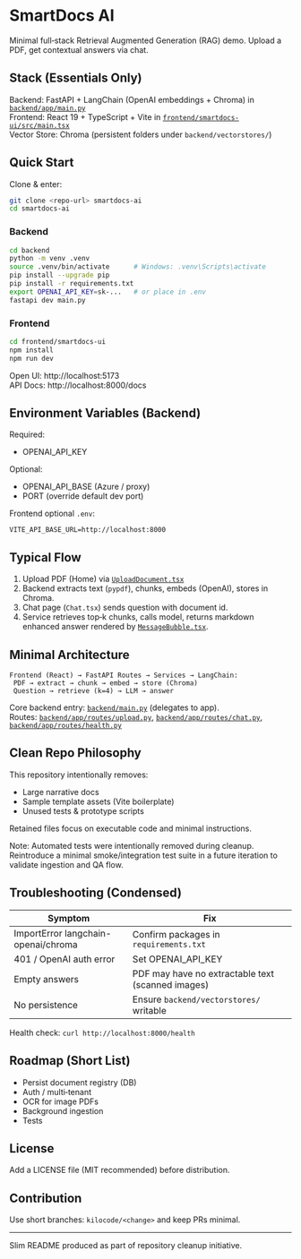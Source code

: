 # SmartDocs AI

Minimal full‑stack Retrieval Augmented Generation (RAG) demo.
Upload a PDF, get contextual answers via chat.

## Stack (Essentials Only)
Backend: FastAPI + LangChain (OpenAI embeddings + Chroma) in [`backend/app/main.py`](backend/app/main.py:1)  
Frontend: React 19 + TypeScript + Vite in [`frontend/smartdocs-ui/src/main.tsx`](frontend/smartdocs-ui/src/main.tsx:1)  
Vector Store: Chroma (persistent folders under `backend/vectorstores/`)

## Quick Start

Clone & enter:
```bash
git clone <repo-url> smartdocs-ai
cd smartdocs-ai
```

### Backend
```bash
cd backend
python -m venv .venv
source .venv/bin/activate      # Windows: .venv\Scripts\activate
pip install --upgrade pip
pip install -r requirements.txt
export OPENAI_API_KEY=sk-...   # or place in .env
fastapi dev main.py
```

### Frontend
```bash
cd frontend/smartdocs-ui
npm install
npm run dev
```

Open UI: http://localhost:5173  
API Docs: http://localhost:8000/docs

## Environment Variables (Backend)
Required:
- OPENAI_API_KEY

Optional:
- OPENAI_API_BASE (Azure / proxy)
- PORT (override default dev port)

Frontend optional `.env`:
```
VITE_API_BASE_URL=http://localhost:8000
```

## Typical Flow
1. Upload PDF (Home) via [`UploadDocument.tsx`](frontend/smartdocs-ui/src/components/UploadDocument.tsx:1)  
2. Backend extracts text (`pypdf`), chunks, embeds (OpenAI), stores in Chroma.  
3. Chat page (`Chat.tsx`) sends question with document id.  
4. Service retrieves top‑k chunks, calls model, returns markdown enhanced answer rendered by [`MessageBubble.tsx`](frontend/smartdocs-ui/src/components/MessageBubble.tsx:1).  

## Minimal Architecture
```
Frontend (React) → FastAPI Routes → Services → LangChain:
 PDF → extract → chunk → embed → store (Chroma)
 Question → retrieve (k=4) → LLM → answer
```

Core backend entry: [`backend/main.py`](backend/main.py:1) (delegates to app).  
Routes: [`backend/app/routes/upload.py`](backend/app/routes/upload.py:1), [`backend/app/routes/chat.py`](backend/app/routes/chat.py:1), [`backend/app/routes/health.py`](backend/app/routes/health.py:1)

## Clean Repo Philosophy
This repository intentionally removes:
- Large narrative docs
- Sample template assets (Vite boilerplate)
- Unused tests & prototype scripts

Retained files focus on executable code and minimal instructions.

Note: Automated tests were intentionally removed during cleanup. Reintroduce a minimal smoke/integration test suite in a future iteration to validate ingestion and QA flow.

## Troubleshooting (Condensed)
| Symptom | Fix |
|--------|-----|
| ImportError langchain-openai/chroma | Confirm packages in `requirements.txt` |
| 401 / OpenAI auth error | Set OPENAI_API_KEY |
| Empty answers | PDF may have no extractable text (scanned images) |
| No persistence | Ensure `backend/vectorstores/` writable |

Health check: `curl http://localhost:8000/health`

## Roadmap (Short List)
- Persist document registry (DB)
- Auth / multi‑tenant
- OCR for image PDFs
- Background ingestion
- Tests

## License
Add a LICENSE file (MIT recommended) before distribution.

## Contribution
Use short branches: `kilocode/<change>` and keep PRs minimal.

---
Slim README produced as part of repository cleanup initiative.